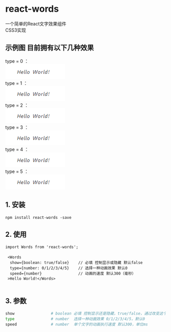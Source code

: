 # react-words

一个简单的React文字效果组件<br/>
CSS3实现

## 示例图 目前拥有以下几种效果
type = 0 ：<br/> ![image](https://github.com/javaLuo/react-words/blob/master/example/assets/1.gif)<br/>
type = 1 ：<br/> ![image](https://github.com/javaLuo/react-words/blob/master/example/assets/2.gif)<br/>
type = 2 ：<br/> ![image](https://github.com/javaLuo/react-words/blob/master/example/assets/3.gif)<br/>
type = 3 ：<br/> ![image](https://github.com/javaLuo/react-words/blob/master/example/assets/4.gif)<br/>
type = 4 ：<br/> ![image](https://github.com/javaLuo/react-words/blob/master/example/assets/5.gif)<br/>
type = 5 ：<br/> ![image](https://github.com/javaLuo/react-words/blob/master/example/assets/6.gif)<br/>


## 1. 安装

````
npm install react-words -save
````

## 2. 使用

````
import Words from 'react-words';

 <Words
  show={boolean: true/false}    // 必填 控制显示或隐藏 默认false
  type={number: 0/1/2/3/4/5}    // 选择一种动画效果 默认0
  speed={number}                // 动画的速度 默认300（毫秒）
 >Hello World!</Words>
 
````

## 3. 参数


````bash
show                # boolean 必填 控制显示还是隐藏，true/false，通过改变这个值来触发动画效果
type                # number  选择一种动画效果 0/1/2/3/4/5，默认0
speed               # number  单个文字的动画执行速度 默认300，单位ms

````

